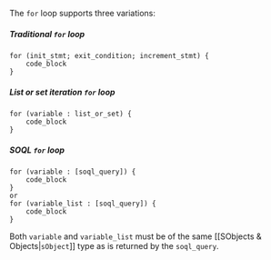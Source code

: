 The `for` loop supports three variations:

##### Traditional `for` loop
```
for (init_stmt; exit_condition; increment_stmt) {
    code_block
}
```
##### List or set iteration `for` loop
```
for (variable : list_or_set) {
    code_block
}
```
##### SOQL `for` loop
```
for (variable : [soql_query]) {
    code_block
}
or
for (variable_list : [soql_query]) {
    code_block
}
```
Both `variable` and `variable_list` must be of the same [[SObjects & Objects|`sObject`]] type as is returned by the `soql_query`.
